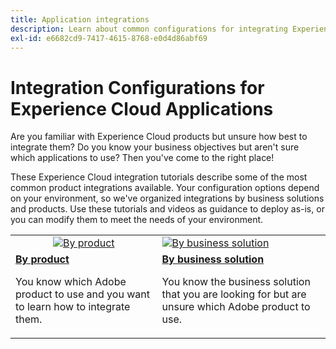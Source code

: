 ```yaml
---
title: Application integrations
description: Learn about common configurations for integrating Experience Cloud applications. Discover how best-in-class enterprise products from Adobe can help you tackle your business challenges.
exl-id: e6682cd9-7417-4615-8768-e0d4d86abf69
---
```

# Integration Configurations for Experience Cloud Applications

Are you familiar with Experience Cloud products but unsure how best to integrate them? Do you know your business objectives but aren't sure which applications to use? Then you've come to the right place!

These Experience Cloud integration tutorials describe some of the most common product integrations available. Your configuration options depend on your environment, so we've organized integrations by business solutions and products. Use these tutorials and videos as guidance to deploy as-is, or you can modify them to meet the needs of your environment.

<table>
<tr>
   <td style="vertical-align: middle; text-align: center;">
      <a  href="./integrations-between-applications/overview.md"><img alt="By product" src="https://cdn.experienceleague.adobe.com/thumb/by-product.png"/></a>
   </td>
   <td>
      <a  href="./solution-categories/overview.md"><img alt="By business solution" src="https://cdn.experienceleague.adobe.com/thumb/by-solution.png"/></a>
   </td>  
</tr>
<tr>
   <td>
      <div><strong><a href="./integrations-between-applications/overview.md">By product</a></strong></div>
      <p>
        You know which Adobe product to use and you want to learn how to integrate them.
      </p>
   </td>
   <td>
      <div><strong><a href="./solution-categories/overview.md">By business solution</a></strong></div>
      <p>
        You know the business solution that you are looking for but are unsure which Adobe product to use.
      </p>
   </td>  
</tr>   
</table>
